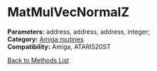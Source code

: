 # MatMulVecNormalZ

**Parameters:** address, address, address, integer;  
**Category:** [Amiga routines](../categories/amiga_routines.md)  
**Compatibility:** Amiga, ATARI520ST  


[Back to Methods List](../../SUMMARY.md)
